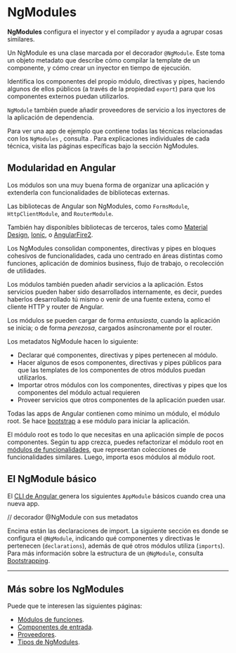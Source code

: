 # NgModules

**NgModules** configura el inyector y el compilador y ayuda a agrupar cosas similares. 

Un NgModule es una clase marcada por el decorador `@NgModule`. Este toma un objeto metadato que describe cómo compilar la template de un componente, y cómo crear un inyector en tiempo de ejecución.

Identifica los componentes del propio módulo, directivas y pipes, haciendo algunos de ellos públicos (a través de la propiedad `export`) para que los componentes externos puedan utilizarlos.

`NgModule` también puede añadir proveedores de servicio a los inyectores  de la aplicación de dependencia.

Para ver una app de ejemplo que contiene todas las técnicas relacionadas con los `NgModules` , consulta  <live-example></live-example>. Para explicaciones individuales de cada técnica, visita las páginas específicas bajo la sección NgModules.

## Modularidad en Angular

Los módulos son una muy buena forma de organizar una aplicación y extenderla con funcionalidades de bibliotecas externas.

Las bibliotecas de Angular son NgModules, como `FormsModule`, `HttpClientModule`, and `RouterModule`.

También hay disponibles bibliotecas de terceros, tales como  <a href="https://material.angular.io/">Material Design</a>, <a href="http://ionicframework.com/">Ionic</a>, o <a href="https://github.com/angular/angularfire2">AngularFire2</a>.

Los NgModules consolidan componentes, directivas y pipes en bloques cohesivos de funcionalidades, cada uno centrado en áreas distintas como funciones, aplicación de dominios business, flujo de trabajo, o recolección de utilidades.

Los módulos también pueden añadir servicios a la aplicación. Estos servicios pueden haber sido desarrollados internamente, es decir, puedes haberlos desarrollado tú mismo o venir de una fuente extena, como el cliente HTTP y router de Angular.

Los módulos se pueden cargar de forma *entusiasta*, cuando la aplicación se inicia; o de forma *perezosa*, cargados asíncronamente por el router.

Los metadatos NgModule hacen lo siguiente:

* Declarar qué componentes, directivas y pipes pertenecen al módulo.
* Hacer algunos de esos componentes, directivas y pipes públicos para que las templates de los componentes de otros módulos puedan utilizarlos.
* Importar otros módulos con los componentes, directivas y pipes que los componentes del módulo actual requieren
* Proveer servicios que otros componentes de la aplicación pueden usar.

Todas las apps de Angular contienen como mínimo un módulo, el módulo root. Se hace [bootstrap](guide/bootstrapping) a ese módulo para iniciar la aplicación.

El módulo root es todo lo que necesitas en una aplicación simple de pocos componentes. Según tu app crezca, puedes refactorizar el módulo root en [módulos de funcionalidades](guide/feature-modules), que representan colecciones de funcionalidades similares. Luego, importa esos módulos al módulo root.

## El NgModule básico

El [CLI de Angular ](cli) genera los siguientes `AppModule` básicos cuando crea una nueva app.

<code-example path="ngmodules/src/app/app.module.1.ts" header="src/app/app.module.ts (default AppModule)">
// decorador @NgModule con sus metadatos
</code-example>

Encima están las declaraciones de import. La siguiente sección es donde se configura el `@NgModule`, indicando qué componentes y directivas le pertenecen (`declarations`), además de qué otros módulos utiliza (`imports`). Para más información sobre la estructura de un `@NgModule`, consulta [Bootstrapping](guide/bootstrapping).

<hr />

## Más sobre los NgModules

Puede que te interesen las siguientes páginas:
* [Módulos de funciones](guide/feature-modules).
* [Componentes de entrada](guide/entry-components).
* [Proveedores](guide/providers).
* [Tipos de NgModules](guide/module-types).
